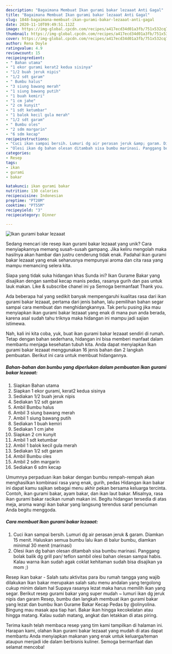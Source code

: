 ```yaml
---
description: "Bagaimana Membuat Ikan gurami bakar lezaaat Anti Gagal"
title: "Bagaimana Membuat Ikan gurami bakar lezaaat Anti Gagal"
slug: 1848-bagaimana-membuat-ikan-gurami-bakar-lezaaat-anti-gagal
date: 2020-11-10T09:49:51.112Z
image: https://img-global.cpcdn.com/recipes/a417ecd34d01a3fb/751x532cq70/ikan-gurami-bakar-lezaaat-foto-resep-utama.jpg
thumbnail: https://img-global.cpcdn.com/recipes/a417ecd34d01a3fb/751x532cq70/ikan-gurami-bakar-lezaaat-foto-resep-utama.jpg
cover: https://img-global.cpcdn.com/recipes/a417ecd34d01a3fb/751x532cq70/ikan-gurami-bakar-lezaaat-foto-resep-utama.jpg
author: Rena Doyle
ratingvalue: 4.9
reviewcount: 15
recipeingredient:
- " Bahan utama"
- "1 ekor gurami kerat2 kedua sisinya"
- "1/2 buah jeruk nipis"
- "1/2 sdt garam"
- " Bumbu halus"
- "3 siung bawang merah"
- "1 siung bawang putih"
- "1 buah kemiri"
- "1 cm jahe"
- "2 cm kunyit"
- "1 sdt ketumbar"
- "1 balok kecil gula merah"
- "1/2 sdt garam"
- " Bumbu oles"
- "2 sdm margarin"
- "6 sdm kecap"
recipeinstructions:
- "Cuci ikan sampai bersih. Lumuri dg air perasan jeruk &amp; garam. Diamkan 15 menit. Haluskan semua bumbu lalu ikan di balur bumbu, diamkan minimal 30 menit (marinasi)"
- "Olesi ikan dg bahan olesan ditambah sisa bumbu marinasi. Panggang bolak balik dg grill pan/ teflon sambil olesi bahan olesan sampai habis. Kalau warna ikan sudah agak coklat kehitaman sudah bisa disajikan ya mom ;)"
categories:
- Resep
tags:
- ikan
- gurami
- bakar

katakunci: ikan gurami bakar 
nutrition: 130 calories
recipecuisine: Indonesian
preptime: "PT20M"
cooktime: "PT55M"
recipeyield: "3"
recipecategory: Dinner

---
```



![Ikan gurami bakar lezaaat](https://img-global.cpcdn.com/recipes/a417ecd34d01a3fb/751x532cq70/ikan-gurami-bakar-lezaaat-foto-resep-utama.jpg)

Sedang mencari ide resep ikan gurami bakar lezaaat yang unik? Cara menyiapkannya memang susah-susah gampang. Jika keliru mengolah maka hasilnya akan hambar dan justru cenderung tidak enak. Padahal ikan gurami bakar lezaaat yang enak seharusnya mempunyai aroma dan cita rasa yang mampu memancing selera kita.

Siapa yang tidak suka hidangan khas Sunda ini? Ikan Gurame Bakar yang disajikan dengan sambal kecap manis pedas, rasanya gurih dan pas untuk lauk makan. Like &amp; subscribe chanel ini ya Semoga bermanfaat Thank you.

Ada beberapa hal yang sedikit banyak mempengaruhi kualitas rasa dari ikan gurami bakar lezaaat, pertama dari jenis bahan, lalu pemilihan bahan segar sampai cara membuat dan menghidangkannya. Tak perlu pusing jika mau menyiapkan ikan gurami bakar lezaaat yang enak di mana pun anda berada, karena asal sudah tahu triknya maka hidangan ini mampu jadi sajian istimewa.


Nah, kali ini kita coba, yuk, buat ikan gurami bakar lezaaat sendiri di rumah. Tetap dengan bahan sederhana, hidangan ini bisa memberi manfaat dalam membantu menjaga kesehatan tubuh kita. Anda dapat menyiapkan Ikan gurami bakar lezaaat menggunakan 16 jenis bahan dan 2 langkah pembuatan. Berikut ini cara untuk membuat hidangannya.

<!--inarticleads1-->

##### Bahan-bahan dan bumbu yang diperlukan dalam pembuatan Ikan gurami bakar lezaaat:

1. Siapkan  Bahan utama
1. Siapkan 1 ekor gurami, kerat2 kedua sisinya
1. Sediakan 1/2 buah jeruk nipis
1. Sediakan 1/2 sdt garam
1. Ambil  Bumbu halus
1. Ambil 3 siung bawang merah
1. Ambil 1 siung bawang putih
1. Sediakan 1 buah kemiri
1. Sediakan 1 cm jahe
1. Siapkan 2 cm kunyit
1. Ambil 1 sdt ketumbar
1. Ambil 1 balok kecil gula merah
1. Sediakan 1/2 sdt garam
1. Ambil  Bumbu oles
1. Ambil 2 sdm margarin
1. Sediakan 6 sdm kecap


Umumnya perpaduan ikan bakar dengan bumbu rempah-rempah akan menghasilkan kombinasi rasa yang enak, gurih, pedas Hidangan ikan bakar ini dapat kamu sajikan sebagai menu akhir pekan bersama keluarga tercinta. Contoh, ikan gurami bakar, ayam bakar, dan ikan laut bakar. Misalnya, rasa ikan gurami bakar racikan rumah makan ini. Begitu hidangan tersedia di atas meja, aroma wangi ikan bakar yang langsung terendus saraf penciuman Anda begitu menggoda. 

<!--inarticleads2-->

##### Cara membuat Ikan gurami bakar lezaaat:

1. Cuci ikan sampai bersih. Lumuri dg air perasan jeruk &amp; garam. Diamkan 15 menit. Haluskan semua bumbu lalu ikan di balur bumbu, diamkan minimal 30 menit (marinasi)
1. Olesi ikan dg bahan olesan ditambah sisa bumbu marinasi. Panggang bolak balik dg grill pan/ teflon sambil olesi bahan olesan sampai habis. Kalau warna ikan sudah agak coklat kehitaman sudah bisa disajikan ya mom ;)


Resep ikan bakar - Salah satu aktivitas para ibu rumah tangga yang wajib dilakukan Ikan bakar merupakan salah satu menu andalan yang tergolong cukup minim dalam hal Supaya rasanya lezat maka harus memilih ikan yang segar. Berikut resep gurami bakar yang super mudah ~ lumuri ikan dg jeruk nipis dan garam Resep, bumbu dan langkah membuat ikan gurami bakar yang lezat dan bumbu Ikan Gurame Bakar Kecap Pedas by @olinyolina. Bingung mau masak apa tiap hari. Bakar ikan hingga kecokelatan atau hingga matang. Kalau sudah matang, angkat dan letakkan di atas piring. 

Terima kasih telah membaca resep yang tim kami tampilkan di halaman ini. Harapan kami, olahan Ikan gurami bakar lezaaat yang mudah di atas dapat membantu Anda menyiapkan makanan yang enak untuk keluarga/teman ataupun menjadi ide dalam berbisnis kuliner. Semoga bermanfaat dan selamat mencoba!
